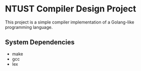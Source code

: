 NTUST Compiler Design Project
=============================

This project is a simple compiler implementation of a Golang-like programming language.


System Dependencies
-------------------

- make
- gcc
- lex
